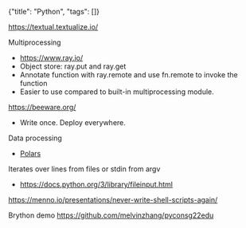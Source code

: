 {"title": "Python", "tags": []}

https://textual.textualize.io/

Multiprocessing
* https://www.ray.io/
* Object store: ray.put and ray.get
* Annotate function with ray.remote and use fn.remote to invoke the function
* Easier to use compared to built-in multiprocessing module.

https://beeware.org/
* Write once. Deploy everywhere.

Data processing
* [Polars](https://www.pola.rs/)

Iterates over lines from files or stdin from argv
* https://docs.python.org/3/library/fileinput.html

https://menno.io/presentations/never-write-shell-scripts-again/

Brython demo https://github.com/melvinzhang/pyconsg22edu

